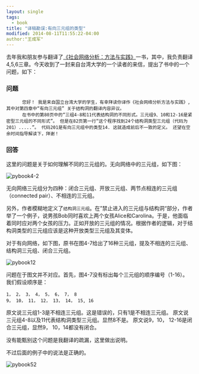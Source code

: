 ```yaml
---
layout: single
tags:
  - book
title: "译稿勘误:有向三元组的类型"
modified: 2014-08-11T11:55:22-04:00
author:"王成军"
---
```


去年我和朋友参与翻译了[《社会网络分析：方法与实践》](http://book.douban.com/subject/24745216/)一书，其中，我负责翻译4,5,6三章。今天收到了一封来自台湾大学的一个读者的来信，提出了书中的一个问题，如下：

### 问题

```
      您好！ 我是来自国立台湾大学的学生，有幸拜读你译作《社会网络分析方法与实践》, 其中对第四章中“有向三元组” 关于结构洞的翻译内容异议。
      在书中的第80页中的“三组4-8和11代表结构洞的不同形式。三元组9、10和12-16是紧密型三元组的不同形式”。 但是在82页第一行“这个程序找到24个结构洞类型三元组（代码为201）.....”。 代码201是有向三元组中的类型14. 这就造成前后不一致的定义。 还望在空余时间指导解读下，拜谢！
```       

###  回答
这里的问题是关于如何理解不同的三元组的。无向网络中的三元组，如下图：

![pybook4-2](http://oaf2qt3yk.bkt.clouddn.com/3555c2d762cf787f594845bf89b0580e.png)

无向网络三元组分为四种：闭合三元组、开放三元组、两节点相连的三元组（connected pair）、不相连的三元组。

另外，作者模糊地定义了`结构洞三元组`。在”禁止进入的三元组与结构洞“部分，作者举了一个例子，说男孩Bob同时喜欢上两个女孩Alice和Carolina。于是，他面临着同时应对两个女孩的压力。正如开放的三元组的情况。根据作者的逻辑，对于结构洞类型的三元组应该是这种开放类型三元组及其变体。

对于有向网络，如下图，原书在图4-7给出了16种三元组，提及不相连的三元组、结构洞三元组、闭合三元组。

![pybook12](http://oaf2qt3yk.bkt.clouddn.com/b2f9d006be7a776a6710e08b13a3de71.png)

问题在于图文并不对应。首先，图4-7没有标出每个三元组的顺序编号（1-16）。我们假设顺序是：

```
1， 2， 3， 4， 5， 6， 7， 8
9， 10， 11， 12， 13， 14， 15, 16
```
原文说三元组1-3是不相连三元组。这是错误的，只有1是不相连三元组。
原文说三元组4-8以及11代表结构洞类型三元组。显然8不是。
原文说9，10， 12-16是闭合三元组，显然9， 10，14都没有闭合。

没有能甄别这个问题是我翻译的疏漏，这里做出说明。

不过后面的例子中的说法是正确的。

![pybook52](http://oaf2qt3yk.bkt.clouddn.com/e6ef4d7b73b56e1cf7f1271a6939f7d0.png)

